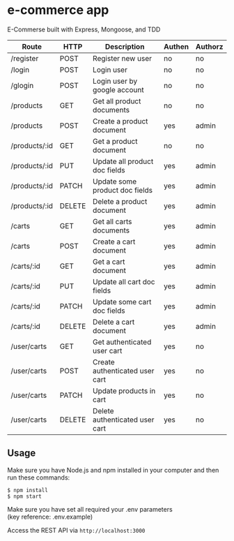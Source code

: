 # e-commerce app
E-Commerse built with Express, Mongoose, and TDD

| Route              | HTTP   | Description                    | Authen | Authorz |
|--------------------|--------|--------------------------------|--------|---------|
| /register          | POST   | Register new user              | no     | no      |
| /login             | POST   | Login user                     | no     | no      |
| /glogin            | POST   | Login user by google account   | no     | no      |
| /products          | GET    | Get all product documents      | no     | no      |
| /products          | POST   | Create a product document      | yes    | admin   |
| /products/:id      | GET    | Get a product document         | no     | no      |
| /products/:id      | PUT    | Update all product doc fields  | yes    | admin   |
| /products/:id      | PATCH  | Update some product doc fields | yes    | admin   |
| /products/:id      | DELETE | Delete a product document      | yes    | admin   |
| /carts             | GET    | Get all carts documents        | yes    | admin   |
| /carts             | POST   | Create a cart document         | yes    | admin   |
| /carts/:id         | GET    | Get a cart document            | yes    | admin   |
| /carts/:id         | PUT    | Update all cart doc fields     | yes    | admin   |
| /carts/:id         | PATCH  | Update some cart doc fields    | yes    | admin   |
| /carts/:id         | DELETE | Delete a cart document         | yes    | admin   |
| /user/carts        | GET    | Get authenticated user cart    | yes    | no      |
| /user/carts        | POST   | Create authenticated user cart | yes    | no      |
| /user/carts        | PATCH  | Update products in cart        | yes    | no      |
| /user/carts        | DELETE | Delete authenticated user cart | yes    | no      |


## Usage
Make sure you have Node.js and npm installed in your computer and then run these commands:
```console
$ npm install
$ npm start
```
Make sure you have set all required your .env parameters
<br>(key reference: .env.example)

Access the REST API via `http://localhost:3000`